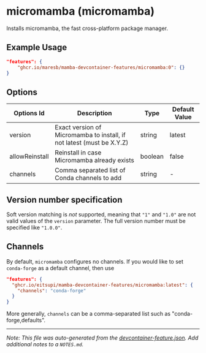 
# micromamba (micromamba)

Installs micromamba, the fast cross-platform package manager.

## Example Usage

```json
"features": {
    "ghcr.io/maresb/mamba-devcontainer-features/micromamba:0": {}
}
```

## Options

| Options Id | Description | Type | Default Value |
|-----|-----|-----|-----|
| version | Exact version of Micromamba to install, if not latest (must be X.Y.Z) | string | latest |
| allowReinstall | Reinstall in case Micromamba already exists | boolean | false |
| channels | Comma separated list of Conda channels to add | string | - |

## Version number specification

Soft version matching is *not* supported, meaning that `"1"` and `"1.0"` are not
valid values of the `version` parameter. The full version number must be specified
like `"1.0.0"`.

## Channels

By default, `micromamba` configures no channels. If you would like to set `conda-forge`
as a default channel, then use

```json
"features": {
  "ghcr.io/eitsupi/mamba-devcontainer-features/micromamba:latest": {
    "channels": "conda-forge"
  }
}
```

More generally, `channels` can be a comma-separated list such as "conda-forge,defaults".


---

_Note: This file was auto-generated from the [devcontainer-feature.json](https://github.com/maresb/mamba-devcontainer-features/blob/main/src/micromamba/devcontainer-feature.json).  Add additional notes to a `NOTES.md`._
